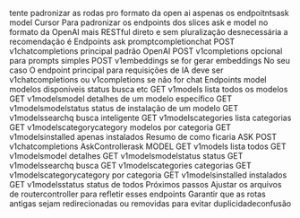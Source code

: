 tente padronizar as rodas pro formato da open ai aspenas os endpoitntsask model
Cursor
 Para padronizar os endpoints dos slices ask e model no formato da OpenAI mais RESTful direto e sem pluralização desnecessária a recomendação é
 Endpoints ask promptcompletionchat
 POST v1chatcompletions  principal padrão OpenAI
 POST v1completions  opcional para prompts simples
 POST v1embeddings  se for gerar embeddings
No seu caso
 O endpoint principal para requisições de IA deve ser v1chatcompletions ou v1completions se não for chat
 Endpoints model modelos disponíveis status busca etc
 GET v1models  lista todos os modelos
 GET v1modelsmodel  detalhes de um modelo específico
 GET v1modelsmodelstatus  status de instalação de um modelo
 GET v1modelssearchq  busca inteligente
 GET v1modelscategories  lista categorias
 GET v1modelscategorycategory  modelos por categoria
 GET v1modelsinstalled  apenas instalados
 Resumo de como ficaria
 ASK
 POST v1chatcompletions  AskControllerask
 MODEL
 GET v1models  lista todos
 GET v1modelsmodel  detalhes
 GET v1modelsmodelstatus  status
 GET v1modelssearchq  busca
 GET v1modelscategories  categorias
 GET v1modelscategorycategory  por categoria
 GET v1modelsinstalled  instalados
 GET v1modelsstatus  status de todos
Próximos passos
 Ajustar os arquivos de routercontroller para refletir esses endpoints
 Garantir que as rotas antigas sejam redirecionadas ou removidas para evitar duplicidadeconfusão